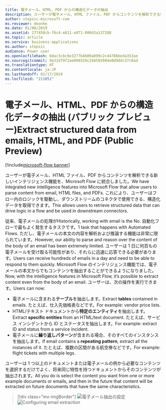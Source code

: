 ```yaml
---
title: 電子メール、HTML、PDF からの構造化データの抽出
description: ユーザーが電子メール、HTML ファイル、PDF からコンテンツを解析できる新しいインテリジェンス機能を、Microsoft Flow に統合しました。
author: stepsic-microsoft-com
ms.reviewer: deonhe
ms.date: 01/08/2019
ms.assetid: 277458cb-f6c4-e811-a971-000d3a137208
ms.topic: article
ms.service: business-applications
ms.author: stepsic
audience: Power user
ms.openlocfilehash: 6dac3cbc6e3277b4b09a899c2c4478bbeda353ae
ms.sourcegitcommit: 9a31d79f2ae098559c294503984e0d9ddc37c0ad
ms.translationtype: HT
ms.contentlocale: ja-JP
ms.lasthandoff: 01/17/2019
ms.locfileid: "211051"
---
```

# <a name="extract-structured-data-from-emails-html-and-pdf-public-preview"></a><span data-ttu-id="271b7-103">電子メール、HTML、PDF からの構造化データの抽出 (パブリック プレビュー)</span><span class="sxs-lookup"><span data-stu-id="271b7-103">Extract structured data from emails, HTML, and PDF (Public Preview)</span></span>


[!include[microsoft-flow banner](../includes/microsoft-flow.md)]

<span data-ttu-id="271b7-104">ユーザーが電子メール、HTML ファイル、PDF からコンテンツを解析できる新しいインテリジェンス機能を、Microsoft Flow に統合しました。</span><span class="sxs-lookup"><span data-stu-id="271b7-104">We have integrated new intelligence features into Microsoft Flow that allow users to parse content from email, HTML files, and PDFs.</span></span> <span data-ttu-id="271b7-105">これにより、ユーザーはフロー内のロジックを駆動し、ダウンストリームのコネクタで使用できる、構造化データを取得できます。</span><span class="sxs-lookup"><span data-stu-id="271b7-105">This allows users to retrieve structured data that can drive logic in a flow and be used in downstream connectors.</span></span>

<span data-ttu-id="271b7-106">従来、電子メールの処理が</span><span class="sxs-lookup"><span data-stu-id="271b7-106">Historically, working with email is the No.</span></span> <span data-ttu-id="271b7-107">自動化フローで最もよく発生するタスクです。</span><span class="sxs-lookup"><span data-stu-id="271b7-107">1 task that happens with Automated Flows.</span></span> <span data-ttu-id="271b7-108">ただし、電子メールの本文の内容を解析および推論する機能は非常に限られています。</span><span class="sxs-lookup"><span data-stu-id="271b7-108">However, our ability to parse and reason over the content of the body of an email has been extremely limited.</span></span> <span data-ttu-id="271b7-109">ユーザーは 1 日に何百もの電子メールを受け取る可能性があり、それらに迅速に応答できる必要があります。</span><span class="sxs-lookup"><span data-stu-id="271b7-109">Users can receive hundreds of emails in a day and need to be able to respond to them quickly.</span></span> <span data-ttu-id="271b7-110">Microsoft Flow のインテリジェンス機能では、電子メールの本文からでもコンテンツを抽出することができるようになりました。</span><span class="sxs-lookup"><span data-stu-id="271b7-110">Now, with the intelligence features in Microsoft Flow, it’s possible to extract content even from the body of an email.</span></span> <span data-ttu-id="271b7-111">ユーザーは、次の操作を実行できます。</span><span class="sxs-lookup"><span data-stu-id="271b7-111">Users can now:</span></span>

- <span data-ttu-id="271b7-112">電子メールに含まれる**テーブル**を抽出します。</span><span class="sxs-lookup"><span data-stu-id="271b7-112">Extract **tables** contained in emails.</span></span> <span data-ttu-id="271b7-113">たとえば、仕入先価格表などです。</span><span class="sxs-lookup"><span data-stu-id="271b7-113">For example: vendor price lists.</span></span>
- <span data-ttu-id="271b7-114">HTML/テキスト ドキュメントから**特定のエンティティ**を抽出します。</span><span class="sxs-lookup"><span data-stu-id="271b7-114">Extract **specific entities** from an HTML/text document.</span></span> <span data-ttu-id="271b7-115">たとえば、サービス インシデントから ID とステータスを抽出します。</span><span class="sxs-lookup"><span data-stu-id="271b7-115">For example: extract ID and status from a service incident.</span></span>
- <span data-ttu-id="271b7-116">電子メールに**繰り返しパターン**が含まれる場合、そのすべてのインスタンスを抽出します。</span><span class="sxs-lookup"><span data-stu-id="271b7-116">If email contains a **repeating pattern**, extract all the instances of it.</span></span> <span data-ttu-id="271b7-117">たとえば、複数の区間がある航空券などです。</span><span class="sxs-lookup"><span data-stu-id="271b7-117">For example: flight tickets with multiple legs.</span></span>

<span data-ttu-id="271b7-118">ユーザーは 1 つ以上のドキュメントまたは電子メールの例から必要なコンテンツを選択するだけでよく、将来同じ特性を持つドキュメントからそのコンテンツが抽出されます。</span><span class="sxs-lookup"><span data-stu-id="271b7-118">All you do is select the content you want from one or more example documents or emails, and then in the future that content will be extracted on future documents that have the same characteristics.</span></span>

> [!div class="mx-imgBorder"]
> <span data-ttu-id="271b7-119">![電子メール抽出の設定](media/EmailExtraction-1.png "電子メール抽出の設定")</span><span class="sxs-lookup"><span data-stu-id="271b7-119">![Configuring email extraction](media/EmailExtraction-1.png "Configuring email extraction")</span></span>
